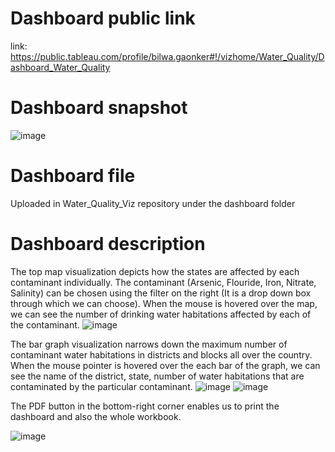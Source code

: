 # Dashboard public link

link: https://public.tableau.com/profile/bilwa.gaonker#!/vizhome/Water_Quality/Dashboard_Water_Quality

# Dashboard snapshot
![image](https://user-images.githubusercontent.com/57268153/116238983-b8ea9a80-a77f-11eb-85fb-1d9704d3f800.png)


# Dashboard file
Uploaded in Water_Quality_Viz repository under the dashboard folder

# Dashboard description

The top map visualization depicts how the states are affected by each contaminant individually. The contaminant (Arsenic, Flouride, Iron, Nitrate, Salinity) can be chosen using the filter on the right (It is a drop down box through which we can choose). When the mouse is hovered over the map, we can see the number of drinking water habitations affected by each of the contaminant.
![image](https://user-images.githubusercontent.com/57268153/116239015-c56ef300-a77f-11eb-9769-73cafbcc799d.png)



The bar graph visualization narrows down the maximum number of contaminant water habitations in districts and blocks all over the country. When the mouse pointer is hovered over the each bar of the graph, we can see the name of the district, state, number of water habitations that are contaminated by the particular contaminant. 
![image](https://user-images.githubusercontent.com/57268153/116239057-d3bd0f00-a77f-11eb-90be-fd761fae2c88.png)
![image](https://user-images.githubusercontent.com/57268153/116239199-ffd89000-a77f-11eb-932e-8b0a443f36db.png)

The PDF button in the bottom-right corner enables us to print the dashboard and also the whole workbook.

![image](https://user-images.githubusercontent.com/57268153/116239299-1da5f500-a780-11eb-97d3-86960393087d.png)




